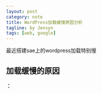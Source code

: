 ```yaml
---
layout: post
category: note
title: WordPress加载缓慢原因分析
tagline: by Jensyn
tags: [web, google]
---
```


最近搭建sae上的wordpress加载特别慢

## 加载缓慢的原因

**：**

